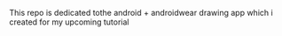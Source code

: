 This repo is dedicated tothe android + androidwear drawing app which i created for my upcoming tutorial
